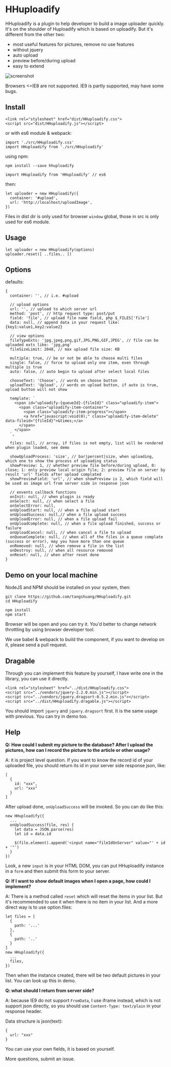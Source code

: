 # HHuploadify

HHuploadify is a plugin to help developer to build a image uploader quickly.
It's on the shoulder of Huploadify which is based on uploadify.
But it's different from the other two:

* most useful features for pictures, remove no use features
* without jquery
* auto upload
* preview before/during upload
* easy to extend

![screenshot](https://github.com/tangshuang/HHuploadify/blob/master/screenshot.png?raw=true)

Browsers <=IE8 are not supported. IE9 is partly supported, may have some bugs.

## Install


```
<link rel="stylesheet" href="dist/HHuploadify.css">
<script src="dist/HHuploadify.js"></script>
```

or with es6 module & webpack:

```
import './src/HHuploadify.css'
import HHuploadify from './src/HHuploadify'
```

using npm:

```
npm install --save hhuploadify
```

```
import HHuploadify from 'HHuploadify' // es6
```


then:

```
let uploader = new HHuploadify({
  container: '#upload',
  url: 'http://localhost/uploadImage',
})
```

Files in dist dir is only used for browser `window` global, those in src is only used for es6 module.

## Usage

```
let uploader = new HHuploadify(options)
uploader.reset([ ..files.. ])
```

## Options

defaults:

```
{
  container: '', // i.e. #upload

  // upload options
  url: '', // upload to which server url
  method: 'post', // http request type: post/put
  field: 'file', // upload file name field, php $_FILES['file']
  data: null, // append data in your request like: {key1:value1,key2:value2}

  // view options
  fileTypeExts: 'jpg,jpeg,png,gif,JPG,PNG,GIF,JPEG', // file can be uploaded exts like: 'jpg,png'
  fileSizeLimit: 2048, // max upload file size: KB

  multiple: true, // be or not be able to choose multi files
  single: false, // force to upload only one item, even through multiple is true
  auto: false, // auto begin to upload after select local files

  chooseText: 'Choose', // words on choose button
  uploadText: 'Upload', // words on upload button, if auto is true, upload button will not show

  template: `
    <span id="uploadify-{queueId}-{fileId}" class="uploadify-item">
      <span class="uploadify-item-container">
        <span class="uploadify-item-progress"></span>
        <a href="javascript:void(0);" class="uploadify-item-delete" data-fileid="{fileId}">&times;</a>
      </span>
    </span>
  `,

  files: null, // array, if files is not empty, list will be rendered when plugin loaded, see demo

  showUploadProcess: 'size', // bar|percent|size, when uploading, which one to show the process of uploading status
  showPreview: 1, // whether preview file before/during upload, 0: close; 1: only preview local origin file; 2: preview file on server by result 'url' fields after upload complated
  showPreviewField: 'url', // when showPreview is 2, which field will be used as image url from server side in response json

  // envents callback functions
  onInit: null, // when plugin is ready
  onSelect: null, // when select a file
  onSelectError: null,
  onUploadStart: null, // when a file upload start
  onUploadSuccess: null,// when a file upload success
  onUploadError: null, // when a file upload fail
  onUploadComplete: null, // when a file upload finished, success or failure
  onUploadCancel: null, // when cancel a file to upload
  onQueueComplete: null, // when all of the files in a queue complate (success or error), may you have more than one queue
  onRemoved: null, // when remove a file in the list
  onDestroy: null, // when all resource removed
  onReset: null, // when after reset done
}
```

## Demo on your local machine

NodeJS and NPM should be installed on your system, then:

```
git clone https://github.com/tangshuang/HHuploadify.git
cd HHuploadify

npm install
npm start
```

Browser will be open and you can try it.
You'd better to change network throttling by using browser developer tool.

We use babel & webpack to build the component, if you want to develop on it, please send a pull request.

## Dragable

Through you can implement this feature by yourself, I have write one in the library, you can use it directly.

```
<link rel="stylesheet" href="../dist/HHuploadify.css">
<script src="../vendors/jquery-2.2.0.min.js"></script>
<script src="../vendors/jquery.dragsort-0.5.2.min.js"></script>
<script src="../dist/HHuploadify.dragable.js"></script>
```

You should import `jquery` and `jquery.dragsort` first.
It is the same usage with previous.
You can try in demo too.

## Help

**Q: How could I submit my picture to the database? After I upload the pictures, how can I record the picture to the article or other usage?**

A: it is project level question. If you want to know the record id of your uploaded file, you should return its id in your server side response json, like:

```
[
  {
    id: "xxx",
    url: "xxx"
  }
]
```

After upload done, `onUploadSuccess` will be invoked. So you can do like this:

```
new HHuploadify({
  ...
  onUploadSuccess(file, res) {
    let data = JSON.parse(res)
    let id = data.id

    $(file.element).append('<input name="fileIdOnServer" value="' + id + '"')
  }
})
```

Look, a new `input` is in your HTML DOM, you can put HHuploadify instance in a `form` and then submit this form to your server.

**Q: If I want to show default images when I open a page, how could I implement?**

A: There is a method called `reset` which will reset the items in your list. But it's recommended to use it when there is no item in your list. And a more direct way is to use option.files:

```
let files = [
  {
    path: '...'
  },
  {
    path: '..'
  }
]
new HHuploadify({
  ...
  files,
})
```

Then when the instance created, there will be two default pictures in your list.
You can look up this in demo.

**Q: what should I return from server side?**

A: because IE9 do not support `FromData`, I use iframe instead, which is not support json directly, so you should use `Content-Type: text/plain` in your response header.

Data structure is json(text):

```
{
  url: "xxx"
}
```

You can use your own fields, it is based on yourself.

More questions, submit an issue.
